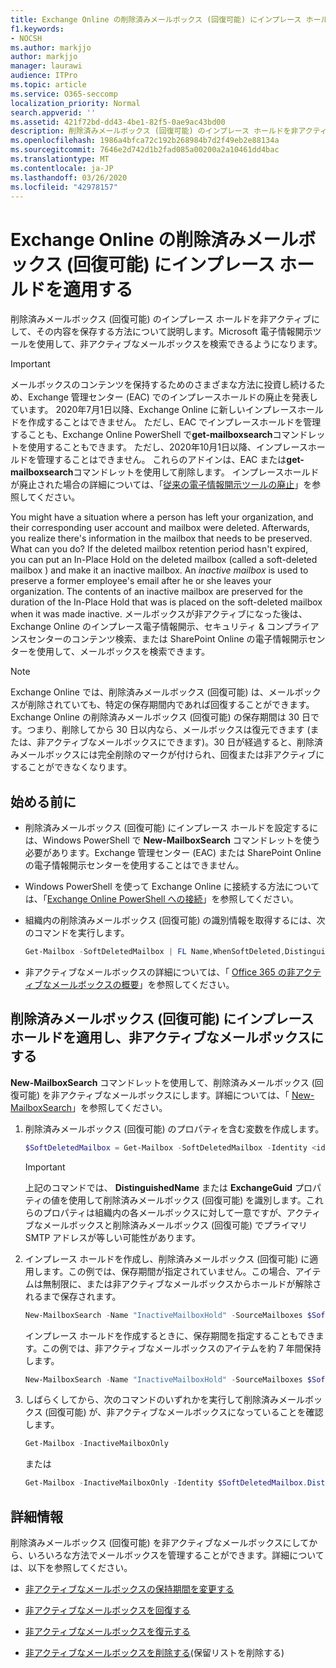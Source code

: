 ```yaml
---
title: Exchange Online の削除済みメールボックス (回復可能) にインプレース ホールドを適用する
f1.keywords:
- NOCSH
ms.author: markjjo
author: markjjo
manager: laurawi
audience: ITPro
ms.topic: article
ms.service: O365-seccomp
localization_priority: Normal
search.appverid: ''
ms.assetid: 421f72bd-dd43-4be1-82f5-0ae9ac43bd00
description: 削除済みメールボックス (回復可能) のインプレース ホールドを非アクティブにして、その内容を保存する方法について説明します。Microsoft 電子情報開示ツールを使用して、非アクティブなメールボックスを検索できるようになります。
ms.openlocfilehash: 1986a4bfca72c192b268984b7d2f49eb2e88134a
ms.sourcegitcommit: 7646e2d742d1b2fad085a00200a2a10461dd4bac
ms.translationtype: MT
ms.contentlocale: ja-JP
ms.lasthandoff: 03/26/2020
ms.locfileid: "42978157"
---
```

# <a name="put-an-in-place-hold-on-a-soft-deleted-mailbox-in-exchange-online"></a>Exchange Online の削除済みメールボックス (回復可能) にインプレース ホールドを適用する

削除済みメールボックス (回復可能) のインプレース ホールドを非アクティブにして、その内容を保存する方法について説明します。Microsoft 電子情報開示ツールを使用して、非アクティブなメールボックスを検索できるようになります。

> [!IMPORTANT]
> メールボックスのコンテンツを保持するためのさまざまな方法に投資し続けるため、Exchange 管理センター (EAC) でのインプレースホールドの廃止を発表しています。 2020年7月1日以降、Exchange Online に新しいインプレースホールドを作成することはできません。 ただし、EAC でインプレースホールドを管理することも、Exchange Online PowerShell で**get-mailboxsearch**コマンドレットを使用することもできます。 ただし、2020年10月1日以降、インプレースホールドを管理することはできません。 これらのアドインは、EAC または**get-mailboxsearch**コマンドレットを使用して削除します。 インプレースホールドが廃止された場合の詳細については、「[従来の電子情報開示ツールの廃止](legacy-ediscovery-retirement.md)」を参照してください。
  
You might have a situation where a person has left your organization, and their corresponding user account and mailbox were deleted. Afterwards, you realize there's information in the mailbox that needs to be preserved. What can you do? If the deleted mailbox retention period hasn't expired, you can put an In-Place Hold on the deleted mailbox (called a  soft-deleted mailbox ) and make it an inactive mailbox. An  *inactive mailbox*  is used to preserve a former employee's email after he or she leaves your organization. The contents of an inactive mailbox are preserved for the duration of the In-Place Hold that was is placed on the soft-deleted mailbox when it was made inactive. メールボックスが非アクティブになった後は、Exchange Online のインプレース電子情報開示、セキュリティ & コンプライアンスセンターのコンテンツ検索、または SharePoint Online の電子情報開示センターを使用して、メールボックスを検索できます。 
  
> [!NOTE]
> Exchange Online では、削除済みメールボックス (回復可能) は、メールボックスが削除されていても、特定の保存期間内であれば回復することができます。Exchange Online の削除済みメールボックス (回復可能) の保存期間は 30 日です。つまり、削除してから 30 日以内なら、メールボックスは復元できます (または、非アクティブなメールボックスにできます)。30 日が経過すると、削除済みメールボックスには完全削除のマークが付けられ、回復または非アクティブにすることができなくなります。 
  
## <a name="before-you-begin"></a>始める前に

- 削除済みメールボックス (回復可能) にインプレース ホールドを設定するには、Windows PowerShell で **New-MailboxSearch** コマンドレットを使う必要があります。Exchange 管理センター (EAC) または SharePoint Online の電子情報開示センターを使用することはできません。 

- Windows PowerShell を使って Exchange Online に接続する方法については、「[Exchange Online PowerShell への接続](https://go.microsoft.com/fwlink/p/?linkid=396554)」を参照してください。

- 組織内の削除済みメールボックス (回復可能) の識別情報を取得するには、次のコマンドを実行します。 

  ```powershell
  Get-Mailbox -SoftDeletedMailbox | FL Name,WhenSoftDeleted,DistinguishedName,ExchangeGuid,PrimarySmtpAddress
  ```

- 非アクティブなメールボックスの詳細については、「 [Office 365 の非アクティブなメールボックスの概要](inactive-mailboxes-in-office-365.md)」を参照してください。

## <a name="put-an-in-place-hold-on-a-soft-deleted-mailbox-to-make-it-an-inactive-mailbox"></a>削除済みメールボックス (回復可能) にインプレース ホールドを適用し、非アクティブなメールボックスにする

**New-MailboxSearch** コマンドレットを使用して、削除済みメールボックス (回復可能) を非アクティブなメールボックスにします。詳細については、「 [New-MailboxSearch](https://technet.microsoft.com/library/74303b47-bb49-407c-a43b-590356eae35c.aspx)」を参照してください。
  
1. 削除済みメールボックス (回復可能) のプロパティを含む変数を作成します。

   ```powershell
   $SoftDeletedMailbox = Get-Mailbox -SoftDeletedMailbox -Identity <identity of soft-deleted mailbox>
   ```

    > [!IMPORTANT]
    > 上記のコマンドでは、 **DistinguishedName** または **ExchangeGuid** プロパティの値を使用して削除済みメールボックス (回復可能) を識別します。これらのプロパティは組織内の各メールボックスに対して一意ですが、アクティブなメールボックスと削除済みメールボックス (回復可能) でプライマリ SMTP アドレスが等しい可能性があります。 
  
2. インプレース ホールドを作成し、削除済みメールボックス (回復可能) に適用します。この例では、保存期間が指定されていません。この場合、アイテムは無制限に、または非アクティブなメールボックスからホールドが解除されるまで保存されます。

   ```powershell
   New-MailboxSearch -Name "InactiveMailboxHold" -SourceMailboxes $SoftDeletedMailbox.DistinguishedName -InPlaceHoldEnabled $true
    ```

   インプレース ホールドを作成するときに、保存期間を指定することもできます。この例では、非アクティブなメールボックスのアイテムを約 7 年間保持します。

   ```powershell
   New-MailboxSearch -Name "InactiveMailboxHold" -SourceMailboxes $SoftDeletedMailbox.DistinguishedName -InPlaceHoldEnabled $true -ItemHoldPeriod 2777
   ```

3. しばらくしてから、次のコマンドのいずれかを実行して削除済みメールボックス (回復可能) が、非アクティブなメールボックスになっていることを確認します。

   ```powershell
   Get-Mailbox -InactiveMailboxOnly
   ```

    または
    
   ```powershell
   Get-Mailbox -InactiveMailboxOnly -Identity $SoftDeletedMailbox.DistinguishedName  | FL IsInactiveMailbox
   ```

## <a name="more-information"></a>詳細情報

削除済みメールボックス (回復可能) を非アクティブなメールボックスにしてから、いろいろな方法でメールボックスを管理することができます。詳細については、以下を参照してください。
  
- [非アクティブなメールボックスの保持期間を変更する](change-the-hold-duration-for-an-inactive-mailbox.md)

- [非アクティブなメールボックスを回復する](recover-an-inactive-mailbox.md)

- [非アクティブなメールボックスを復元する](restore-an-inactive-mailbox.md)

- [非アクティブなメールボックスを削除する](delete-an-inactive-mailbox.md)(保留リストを削除する)
